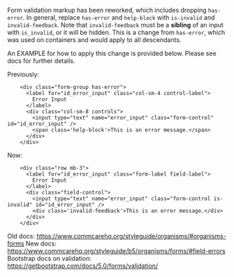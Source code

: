 Form validation markup has been reworked, which includes dropping `has-error`.
In general, replace `has-error` and `help-block` with `is-invalid` and `invalid-feedback`.
Note that `invalid-feedback` must be a **sibling** of an input with `is_invalid`, or it will be hidden.
This is a change from `has-error`, which was used on containers and would apply to all descendants.

An EXAMPLE for how to apply this change is provided below.
Please see docs for further details.

Previously:
```
    <div class="form-group has-error">
      <label for="id_error_input" class="col-sm-4 control-label">
        Error Input
      </label>
      <div class="col-sm-8 controls">
        <input type="text" name="error_input" class="form-control" id="id_error_input" />
        <span class='help-block'>This is an error message.</span>
      </div>
    </div>
```

Now:
```
    <div class="row mb-3">
      <label for="id_error_input" class="form-label field-label">
        Error Input
      </label>
      <div class="field-control">
        <input type="text" name="error_input" class="form-control is-invalid" id="id_error_input" />
        <div class='invalid-feedback'>This is an error message.</div>
      </div>
    </div>
```

Old docs: https://www.commcarehq.org/styleguide/organisms/#organisms-forms
New docs: https://www.commcarehq.org/styleguide/b5/organisms/forms/#field-errors
Bootstrap docs on validation: https://getbootstrap.com/docs/5.0/forms/validation/
